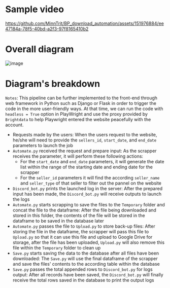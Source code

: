 # Sample video
[https://github.com/MinnTrit/BP_download_automation/assets/151976884/ee47184a-78f5-40bd-a2f3-97f8165410b2
](https://github.com/MinnTrit/BP_download_automation/assets/151976884/7dd9caa3-b52a-4217-b3eb-14c5d8e47f8f
)

# Overall diagram
![image](https://github.com/MinnTrit/BP_download_automation/assets/151976884/fc622b56-d8d6-482b-9f6f-004a1100cc18)

# Diagram's breakdown
```Notes```: This pipeline can be further implemented to the front-end through web framework in Python such as Django or Flask in order to trigger the code in the more user-friendly ways. At that time, we can run the code with ```headless = True``` option in PlayWright and use the proxy provided by ```Brightdata``` to help Playwright entered the website peacefully with the account.
* Requests made by the users: When the users request to the website, he/she will need to provide the ```sellers_id```, ```start_date```, and ```end_date``` parameters to launch the job
* ```Automate.py``` received the request and prepare input: As the scrapper receives the parameter, it will perform these following actions:
  * For the ```start_date``` and ```end_date``` parameters, it will generate the date list within the range of the starting date and ending date for the scrapper
  * For the ```seller_id``` parameters it will find the according ```seller_name``` and ```seller_type``` of that seller to filter out the pannel on the website
* ```Discord_bot.py``` prints the launched log in the server: After the prepared input has been made, the ```Discord_bot.py``` will receive outputs to launch the logs
* ```Automate.py``` starts scrapping to save the files to the ```Temporary``` folder and concat the file to the dataframe: After the file being downloaded and stored in this folder, the contents of the file will be stored in the dataframe to be saved in the database later
* ```Automate.py``` passes the file to ```Upload.py``` to store back-up files: After storing the file in the dataframe, the scrapper will pass this file to ```Upload.py``` so that it can use this file and upload to Google Drive for storage, after the file has been uploaded, ```Upload.py``` will also remove this file within the ```Temporary``` folder to clean up
* ```Save.py``` starts saving the data to the database after all files have been downloaded: The ```Save.py``` will use the final dataframe of the scrapper and save the files' contents to the according table within the database
* ```Save.py``` passes the total appended rows to ```Discord_bot.py``` for logs output: After all records have been saved, the ```Discord_bot.py``` will finally receive the total rows saved in the database to print the output logs
